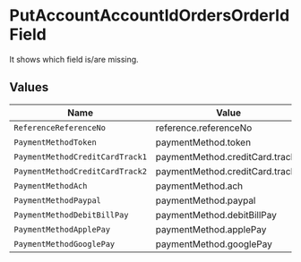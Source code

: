 # PutAccountAccountIdOrdersOrderIdField

It shows which field is/are missing.


## Values

| Name                            | Value                           |
| ------------------------------- | ------------------------------- |
| `ReferenceReferenceNo`          | reference.referenceNo           |
| `PaymentMethodToken`            | paymentMethod.token             |
| `PaymentMethodCreditCardTrack1` | paymentMethod.creditCard.track1 |
| `PaymentMethodCreditCardTrack2` | paymentMethod.creditCard.track2 |
| `PaymentMethodAch`              | paymentMethod.ach               |
| `PaymentMethodPaypal`           | paymentMethod.paypal            |
| `PaymentMethodDebitBillPay`     | paymentMethod.debitBillPay      |
| `PaymentMethodApplePay`         | paymentMethod.applePay          |
| `PaymentMethodGooglePay`        | paymentMethod.googlePay         |